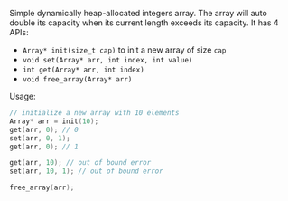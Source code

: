 Simple dynamically heap-allocated integers array.
The array will auto double its capacity when its current length exceeds its capacity.
It has 4 APIs:
- `Array* init(size_t cap)` to init a new array of size `cap`
- `void set(Array* arr, int index, int value)`
- `int get(Array* arr, int index)`
- `void free_array(Array* arr)`

Usage:

```c
// initialize a new array with 10 elements
Array* arr = init(10);
get(arr, 0); // 0
set(arr, 0, 1);
get(arr, 0); // 1

get(arr, 10); // out of bound error
set(arr, 10, 1); // out of bound error

free_array(arr);
```
